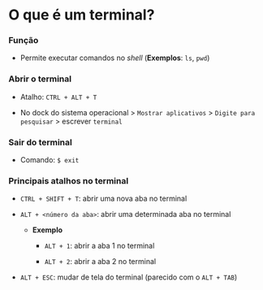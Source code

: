 # O que é um terminal?

### Função

* Permite executar comandos no *shell* (**Exemplos**: `ls`, `pwd`)

### Abrir o terminal

* Atalho: `CTRL + ALT + T`

* No dock do sistema operacional > `Mostrar aplicativos` > `Digite para pesquisar` > escrever `terminal`

### Sair do terminal

* Comando: `$ exit`

### Principais atalhos no terminal

* `CTRL + SHIFT + T`: abrir uma nova aba no terminal

* `ALT + <número da aba>`: abrir uma determinada aba no terminal

  * **Exemplo**
    
    * `ALT + 1`: abrir a aba 1 no terminal

    * `ALT + 2`: abrir a aba 2 no terminal

* `ALT + ESC`: mudar de tela do terminal (parecido com o `ALT + TAB`)